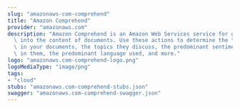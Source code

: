 ```yaml
---
slug: "amazonaws-com-comprehend"
title: "Amazon Comprehend"
provider: "amazonaws.com"
description: "Amazon Comprehend is an Amazon Web Services service for gaining insight\
  \ into the content of documents. Use these actions to determine the topics contained\
  \ in your documents, the topics they discuss, the predominant sentiment expressed\
  \ in them, the predominant language used, and more."
logo: "amazonaws.com-comprehend-logo.png"
logoMediaType: "image/png"
tags:
- "cloud"
stubs: "amazonaws.com-comprehend-stubs.json"
swagger: "amazonaws.com-comprehend-swagger.json"
---
```


